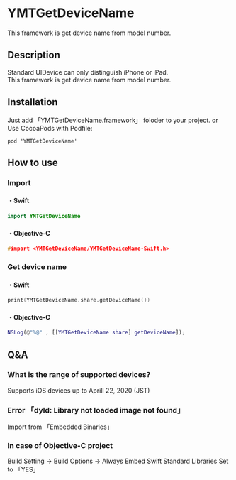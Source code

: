 # YMTGetDeviceName
This framework is get device name from model number.

## Description
Standard UIDevice can only distinguish iPhone or iPad.  
This framework is get device name from model number.

## Installation
Just add 「YMTGetDeviceName.framework」 foloder to your project.
or
Use CocoaPods with Podfile:

```
pod 'YMTGetDeviceName'
```
## How to use
### Import
#### ・Swift
```ViewController.swift
import YMTGetDeviceName
```
#### ・Objective-C
```ViewController.h
#import <YMTGetDeviceName/YMTGetDeviceName-Swift.h>
```

### Get device name
#### ・Swift
```ViewController.swift
print(YMTGetDeviceName.share.getDeviceName())
```

#### ・Objective-C
```ViewController.m
NSLog(@"%@" , [[YMTGetDeviceName share] getDeviceName]);
```

## Q&A
### What is the range of supported devices?
Supports iOS devices up to Aprill 22, 2020 (JST)

### Error 「dyld: Library not loaded image not found」
Import from 「Embedded Binaries」

### In case of Objective-C project
Build Setting → Build Options → Always Embed Swift Standard Libraries
Set to 「YES」
